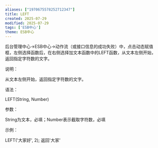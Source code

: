 ```yaml
---
aliases: ["1970675578252712347"]
title: LEFT
created: 2025-07-29
modified: 2025-07-29
tags: ['ESB中心']
theme: ESB中心
---
```


后台管理中心->ESB中心->动作流（或接口信息的成功失败）中，点击动态赋值框，左侧选择函数后，在右侧选择加文本函数中的LEFT函数，从文本左侧开始，返回指定字符数的文字。

说明：

从文本左侧开始，返回指定字符数的文字。

语法：

LEFT(String, Number)

参数：

String为文本，必填；Number表示截取字符数，必填

示例：

LEFT('大家好', 2); 返回'大家'